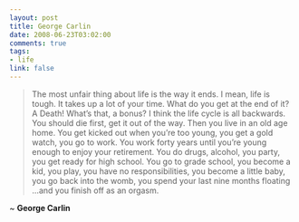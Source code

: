```yaml
--- 
layout: post
title: George Carlin
date: 2008-06-23T03:02:00
comments: true
tags:
- life
link: false
---
```

<blockquote>The most unfair thing about life is the way it ends. I mean, life is tough. It takes up a lot of your time. What do you get at the end of it? A Death! What’s that, a bonus? I think the life cycle is all backwards. You should die first, get it out of the way. Then you live in an old age home. You get kicked out when you’re too young, you get a gold watch, you go to work. You work forty years until you’re young enough to enjoy your retirement. You do drugs, alcohol, you party, you get ready for high school. You go to grade school, you become a kid, you play, you have no responsibilities, you become a little baby, you go back into the womb, you spend your last nine months floating …and you finish off as an orgasm.
<em></em></blockquote>
<span style="font-style: normal;">~ </span><strong>George Carlin</strong>
